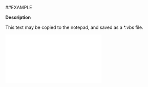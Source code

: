 

##EXAMPLE

**Description**

This text may be copied to the notepad, and saved as a *.vbs file.

![](../../Examples/vbs/ClientScript.OnEditContactComplete.vbs.txt)





